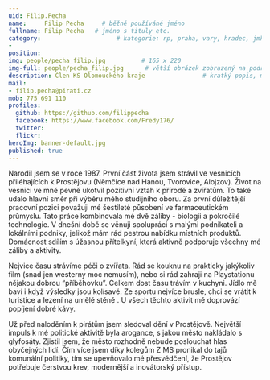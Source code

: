 ```yaml
---
uid: Filip.Pecha
name:     Filip Pecha     # běžně používáné jméno
fullname: Filip Pecha   # jméno s tituly etc.
category:                     # kategorie: rp, praha, vary, hradec, jmk, senat
- 
position:
img: people/pecha_filip.jpg          # 165 x 220
img-full: people/pecha_filip.jpg      # větší obrázek zobrazený na podrobném profilu
description: Člen KS Olomouckého kraje                # kratký popis, max 160 znaků
mail:
- filip.pecha@pirati.cz
mob: 775 691 110  
profiles: 
  github: https://github.com/filippecha
  facebook: https://www.facebook.com/Fredy176/       
  twitter:        
  flickr:       
heroImg: banner-default.jpg
published: true
---
```

Narodil jsem se v roce 1987. První část života jsem strávil ve vesnicích přiléhajících k Prostějovu (Němčice nad Hanou, Tvorovice, Alojzov). Život na vesnici ve mně pevně ukotvil pozitivní vztah k přírodě a zvířatům. To také udalo hlavní směr při výběru mého studijního oboru. Za první důležitější pracovní pozici považuji mé šestileté působení ve farmaceutickém průmyslu. Tato práce kombinovala mé dvě záliby - biologii a pokročilé technologie. V dnešní době se věnuji spolupráci s malými podnikateli a lokálními podniky, jelikož mám rád pestrou nabídku místních produktů. Domácnost sdílím s úžasnou přítelkyní, která aktivně podporuje všechny mé záliby a aktivity.

Nejvice času strávíme péči o zvířata. Rád se kouknu na prakticky jakýkoliv film (snad jen westerny moc nemusím), nebo si rád zahraji na Playstationu nějakou dobrou “příběhovku”. Celkem dost času trávím v kuchyni. Jídlo mě baví i když výsledky jsou kolísavé. Ze sportu nejvíce brusle, chci se vrátit k turistice a lezení na umělé stěně . U všech těchto aktivit mě doprovází popíjení dobré kávy.

Už před naloděním k pirátům jsem sledoval dění v Prostějově. Největší impuls k mé politické aktivitě byla arogance, s jakou město nakládalo s glyfosáty. Zjistil jsem, že město rozhodně nebude poslouchat hlas obyčejných lidí. Čím více jsem díky kolegům Z MS pronikal do tajů komunální politiky, tím se upevňovalo mé přesvědčení, že Prostějov potřebuje čerstvou krev, modernější a inovátorský přístup.
